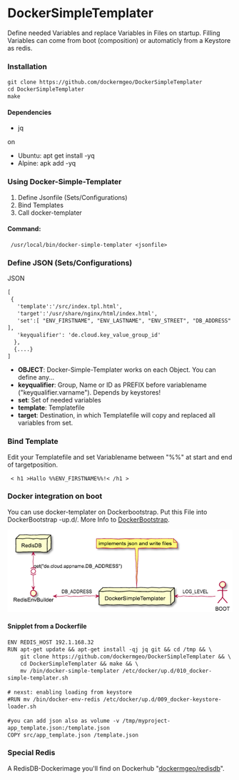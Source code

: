 # DockerSimpleTemplater

Define needed Variables and replace Variables in Files on startup.
Filling Variables can come from boot (composition) or automaticly from a Keystore as redis.

### Installation
```
git clone https://github.com/dockermgeo/DockerSimpleTemplater
cd DockerSimpleTemplater
make
```

#### Dependencies
* jq

on
*  Ubuntu: apt get install -yq
*  Alpine: apk add -yq


### Using Docker-Simple-Templater

1. Define Jsonfile (Sets/Configurations)
2. Bind Templates
3. Call docker-templater

#### Command:
```
 /usr/local/bin/docker-simple-templater <jsonfile>
```


### Define JSON (Sets/Configurations)
JSON
```
[
 {
   'template':'/src/index.tpl.html',
   'target':'/usr/share/nginx/html/index.html',
   'set':[ "ENV_FIRSTNAME", "ENV_LASTNAME", "ENV_STREET", "DB_ADDRESS" ],
   'keyqualifier': 'de.cloud.key_value_group_id'
  },
  {....}
]
```
- **OBJECT**: Docker-Simple-Templater works on each Object. You can define any...
- **keyqualifier**: Group, Name or ID as PREFIX before variablename ("keyqualifier.varname"). Depends by keystores!
- **set**: Set of needed variables
- **template**: Templatefile
- **target**: Destination, in which Templatefile will copy and replaced all variables from set.


### Bind Template
Edit your Templatefile and set Variablename between "%%" at start and end of targetposition.
```
 < h1 >Hallo %%ENV_FIRSTNAME%%!< /h1 >
```

### Docker integration on boot
You can use docker-templater on Dockerbootstrap. Put this File into DockerBootstrap -up.d/.
More Info to [DockerBootstrap](https://github.com/dockermgeo/DockerBootstrap).

![Architecture](docs/dst-architektur.png)


#### Snipplet from a Dockerfile
```
ENV REDIS_HOST 192.1.168.32
RUN apt-get update && apt-get install -qj jq git && cd /tmp && \
    git clone https://github.com/dockermgeo/DockerSimpleTemplater && \
    cd DockerSimpleTemplater && make && \
    mv /bin/docker-simple-templater /etc/docker/up.d/010_docker-simple-templater.sh

# nexst: enabling loading from keystore
#RUN mv /bin/docker-env-redis /etc/docker/up.d/009_docker-keystore-loader.sh

#you can add json also as volume -v /tmp/myproject-app_template.json:/template.json
COPY src/app_template.json /template.json
```

### Special Redis
A RedisDB-Dockerimage you'll find on Dockerhub "[dockermgeo/redisdb](https://hub.docker.com/r/dockermgeo/redisdb/)".
